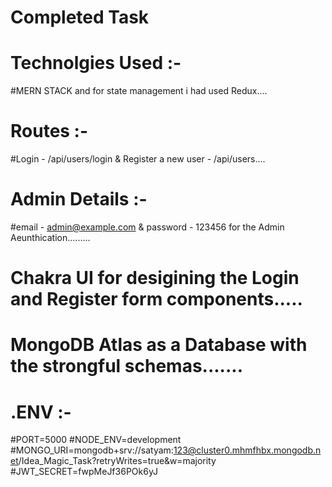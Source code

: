 # Completed Task 

# Technolgies Used :- 
#MERN STACK and for state management i had used Redux....

# Routes :-  
#Login - /api/users/login &  Register a new user - /api/users....

# Admin Details :-   
#email - admin@example.com  &  password - 123456 for the Admin Aeunthication.........

# Chakra UI for desigining the Login and Register form components.....

# MongoDB Atlas as a Database with the strongful schemas.......

# .ENV :-
#PORT=5000
#NODE_ENV=development
#MONGO_URI=mongodb+srv://satyam:123@cluster0.mhmfhbx.mongodb.net/Idea_Magic_Task?retryWrites=true&w=majority
#JWT_SECRET=fwpMeJf36POk6yJ

                    
